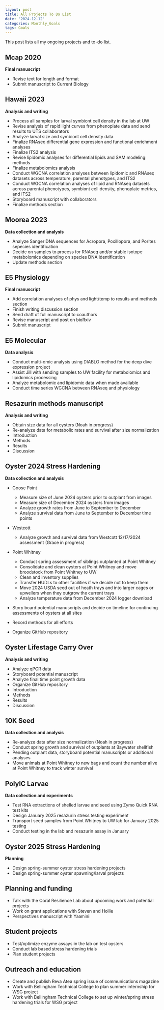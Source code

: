 ```yaml
---
layout: post
title: All Projects To Do List
date: '2024-12-12'
categories: Monthly_Goals
tags: Goals
---
```


This post lists all my ongoing projects and to-do list.  
  
## Mcap 2020   
**Final manuscript**   

- Revise text for length and format 
- Submit manuscript to Current Biology 

## Hawaii 2023   
**Analysis and writing**   

- Process all samples for larval symbiont cell density in the lab at UW 
- Revise analysis of rapid light curves from phenoplate data and send results to UTS collaborators 
- Analyze larval size and symbiont cell density data 
- Finalize RNAseq differential gene expression and functional enrichment analyses 
- Finalize ITS2 analysis
- Revise lipidomic analyses for differential lipids and SAM modeling methods 
- Finalize metabolomics analysis 
- Conduct WGCNA correlation analyses between lipidomic and RNAseq datasets across temperature, parental phenotypes, and ITS2 
- Conduct WGCNA correlation analyses of lipid and RNAseq datasets across parental phenotypes, symbiont cell density, phenoplate metrics, and ITS2 
- Storyboard manuscript with collaborators 
- Finalize methods section 

## Moorea 2023   
**Data collection and analysis**   

- Analyze Sanger DNA sequences for Acropora, Pocillopora, and Porites sepecies identification 
- Decide on samples to process for RNAseq and/or stable isotope metabolomics depending on species DNA identification 
- Update methods section 

## E5 Physiology     
**Final manuscript**   

- Add correlation analyses of phys and light/temp to results and methods section 
- Finish writing discussion section 
- Send draft of full manuscript to coauthors 
- Revise manuscript and post on bioRxiv 
- Submit manuscript

## E5 Molecular   
**Data analysis** 

- Conduct multi-omic analysis using DIABLO method for the deep dive expression project 
- Assist Jill with sending samples to UW facility for metabolomics and lipidomics processing 
- Analyze metabolomic and lipidomic data when made available
- Conduct time series WGCNA between RNAseq and physiology

## Resazurin methods manuscript   
**Analysis and writing** 

- Obtain size data for all oysters (Noah in progress)
- Re-analyze data for metabolic rates and survival after size normalization 
- Introduction
- Methods
- Results
- Discussion

## Oyster 2024 Stress Hardening   
**Data collection and analysis** 

- Goose Point
	- Measure size of June 2024 oysters prior to outplant from images 
	- Measure size of December 2024 oysters from images
	- Analyze growth rates from June to September to December 
	- Analyze survival data from June to September to December time points 
  
- Westcott
	- Analyze growth and survival data from Westcott 12/17/2024 assessment (Grace in progress)
  
- Point Whitney 
	- Conduct spring assessment of siblings outplanted at Point Whitney 
	- Consolidate and clean oysters at Point Whitney and move broodstock from Point Whitney to UW 
	- Clean and inventory supplies 
	- Transfer HUDLs to other facilities if we decide not to keep them 
	- Move 2024 USDA seed out of heath trays and into larger cages or upwellers when they outgrow the current trays 
	- Analyze temperature data from December 2024 logger download
  
- Story board potential manuscripts and decide on timeline for continuing assessments of oysters at all sites
- Record methods for all efforts 
- Organize GitHub repository

## Oyster Lifestage Carry Over 
**Analysis and writing** 

- Analyze qPCR data 
- Storyboard potential manuscript 
- Analyze final time point growth data 
- Organize GitHub repository 
- Introduction 
- Methods 
- Results 
- Discussion 

## 10K Seed    
**Data collection and analysis**   

- Re-analyze data after size normalization (Noah in progress) 
- Conduct spring growth and survival of outplants at Baywater shellfish 
- Pending outplant data, storyboard potential manuscripts or additional analyses 
- Move animals at Point Whitney to new bags and count the number alive at Point Whitney to track winter survival

## PolyIC Larvae   
**Data collection and experiments**   

- Test RNA extractions of shelled larvae and seed using Zymo Quick RNA test kits 
- Design January 2025 resazurin stress testing experiment 
- Transport seed samples from Point Whitney to UW lab for January 2025 testing 
- Conduct testing in the lab and resazurin assay in January 

## Oyster 2025 Stress Hardening   
**Planning**   

- Design spring-summer oyster stress hardening projects  
- Design spring-summer oyster spawning/larval projects 

## Planning and funding    

- Talk with the Coral Resilience Lab about upcoming work and potential projects 
- Work on grant applications with Steven and Hollie 
- Perspectives manuscript with Yaamini

## Student projects   

- Test/optimize enzyme assays in the lab on test oysters 
- Conduct lab based stress hardening trials
- Plan student projects 

## Outreach and education   

- Create and publish Reva Atea spring issue of communications magazine 
- Work with Bellingham Technical College to plan summer internship for WSG project
- Work with Bellingham Technical College to set up winter/spring stress hardening trials for WSG project

